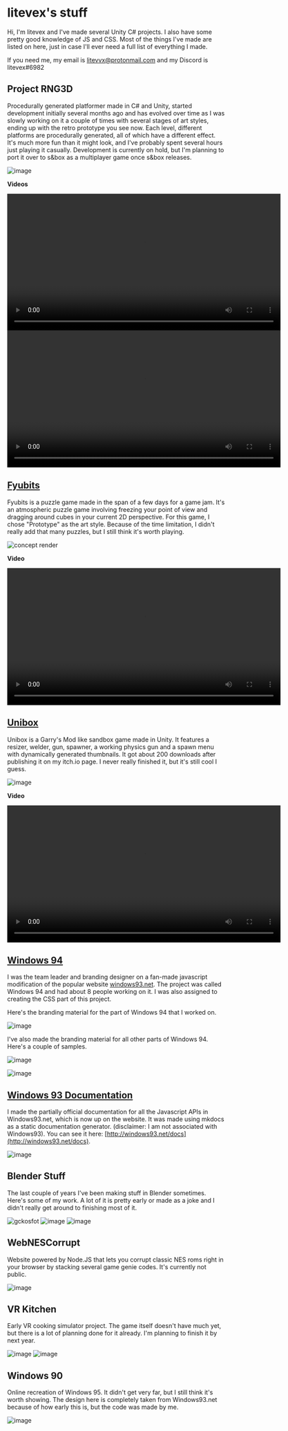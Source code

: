 # litevex's stuff
Hi, I'm litevex and I've made several Unity C# projects. I also have some pretty good knowledge of JS and CSS. Most of the things I've made are listed on here, just in case I'll ever need a full list of everything I made.

If you need me, my email is litevvx@protonmail.com and my Discord is litevex#6982
## Project RNG3D
Procedurally generated platformer made in C# and Unity, started development initially several months ago and has evolved over time as I was slowly working on it a couple of times with several stages of art styles, ending up with the retro prototype you see now. Each level, different platforms are procedurally generated, all of which have a different effect. It's much more fun than it might look, and I've probably spent several hours just playing it casually. Development is currently on hold, but I'm planning to port it over to s&box as a multiplayer game once s&box releases.

![image](https://user-images.githubusercontent.com/64324176/122689511-5c59a800-d223-11eb-8237-83e4aca06e12.png)

**Videos**

<video width="633px" controls>
        <source src="https://user-images.githubusercontent.com/64324176/122688990-ebfd5780-d21f-11eb-9854-6aeb5523aad2.mp4" type="video/mp4">
    </video><br>
<video width="633px" controls>
        <source src="https://user-images.githubusercontent.com/64324176/122689030-3d0d4b80-d220-11eb-82fa-be6b19528acb.mp4" type="video/mp4">
    </video>


## [Fyubits](https://domenicw.itch.io/fyubits)
        
Fyubits is a puzzle game made in the span of a few days for a game jam. It's an atmospheric puzzle game involving freezing your point of view and dragging around cubes in your current 2D perspective. For this game, I chose "Prototype" as the art style. Because of the time limitation, I didn't really add that many puzzles, but I still think it's worth playing.

![concept render](https://user-images.githubusercontent.com/64324176/122689226-6084c600-d221-11eb-9c1f-fe0e547b932a.png)

**Video**

<video width="633px" controls>
        <source src="https://user-images.githubusercontent.com/64324176/122689150-ebb18c00-d220-11eb-8468-780c0ec896f6.mp4" type="video/mp4">
    </video>

## [Unibox](https://domenicw.itch.io/unibox)
Unibox is a Garry's Mod like sandbox game made in Unity. It features a resizer, welder, gun, spawner, a working physics gun and a spawn menu with dynamically generated thumbnails. It got about 200 downloads after publishing it on my itch.io page. I never really finished it, but it's still cool I guess.

![image](https://user-images.githubusercontent.com/64324176/122689443-d2114400-d222-11eb-92de-c88f347c3814.png)

**Video**

<video width="633px" controls>
        <source src="https://user-images.githubusercontent.com/64324176/122689468-f4a35d00-d222-11eb-94bb-b459c128bcf2.mp4" type="video/mp4">
    </video>


## [Windows 94](https://windows94.net)
I was the team leader and branding designer on a fan-made javascript modification of the popular website [windows93.net](http://windows93.net/). The project was called Windows 94 and had about 8 people working on it. I was also assigned to creating the CSS part of this project.

Here's the branding material for the part of Windows 94 that I worked on.

![image](https://user-images.githubusercontent.com/64324176/122689586-1224f680-d224-11eb-96a2-276da60a714b.png)

I've also made the branding material for all other parts of Windows 94. Here's a couple of samples.

![image](https://user-images.githubusercontent.com/64324176/122689602-2537c680-d224-11eb-8bd3-cc17d8fafc22.png)

![image](https://user-images.githubusercontent.com/64324176/122689612-47c9df80-d224-11eb-8ed9-d9f246281932.png)

## [Windows 93 Documentation](https://windows93.net/docs)
I made the partially official documentation for all the Javascript APIs in Windows93.net, which is now up on the website. It was made using mkdocs as a static documentation generator. (disclaimer: I am not associated with Windows93). You can see it here: [http://windows93.net/docs](http://windows93.net/docs).

![image](https://user-images.githubusercontent.com/64324176/122689983-c45dbd80-d226-11eb-894e-e7a38851064e.png)

## Blender Stuff
The last couple of years I've been making stuff in Blender sometimes. Here's some of my work. A lot of it is pretty early or made as a joke and I didn't really get around to finishing most of it.

![gckosfot](https://user-images.githubusercontent.com/64324176/122689735-3a612500-d225-11eb-8620-0156f4685e8b.png)
![image](https://user-images.githubusercontent.com/64324176/122689637-819ae600-d224-11eb-8830-fda989158a90.png)
![image](https://user-images.githubusercontent.com/64324176/122689657-aabb7680-d224-11eb-9ce5-bf01ae8cc7c7.png)


## WebNESCorrupt
Website powered by Node.JS that lets you corrupt classic NES roms right in your browser by stacking several game genie codes. It's currently not public.

![image](https://user-images.githubusercontent.com/64324176/122689797-a80d5100-d225-11eb-89bf-a433ee672f96.png)

## VR Kitchen
Early VR cooking simulator project. The game itself doesn't have much yet, but there is a lot of planning done for it already. I'm planning to finish it by next year.

![image](https://user-images.githubusercontent.com/64324176/122689840-e30f8480-d225-11eb-83cb-1e831a4273d6.png)
![image](https://user-images.githubusercontent.com/64324176/122689842-e7d43880-d225-11eb-8d19-f8959331d0dc.png)

## Windows 90
Online recreation of Windows 95. It didn't get very far, but I still think it's worth showing. The design here is completely taken from Windows93.net because of how early this is, but the code was made by me.

![image](https://user-images.githubusercontent.com/64324176/122689957-7fd22200-d226-11eb-9e03-a082a09f73d8.png)


